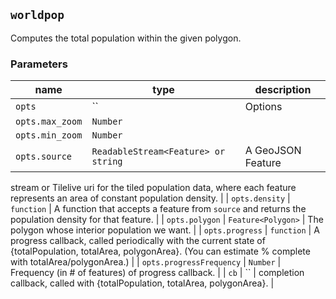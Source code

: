 ## `worldpop`

Computes the total population within the given polygon.

### Parameters

| name | type | description |
| ---- | ---- | ----------- |
| `opts` | `` | Options |
| `opts.max_zoom` | `Number` |  |
| `opts.min_zoom` | `Number` |  |
| `opts.source` | `ReadableStream<Feature> or string` | A GeoJSON Feature
stream or Tilelive uri for the tiled population data, where each feature
represents an area of constant population density. |
| `opts.density` | `function` | A function that accepts a feature from
`source` and returns the population density for that feature. |
| `opts.polygon` | `Feature<Polygon>` | The polygon whose interior
population we want. |
| `opts.progress` | `function` | A progress callback, called periodically
with the current state of {totalPopulation, totalArea, polygonArea}. (You can
estimate % complete with totalArea/polygonArea.) |
| `opts.progressFrequency` | `Number` | Frequency (in # of features) of
progress callback. |
| `cb` | `` | completion callback, called with {totalPopulation, totalArea,
polygonArea}. |





